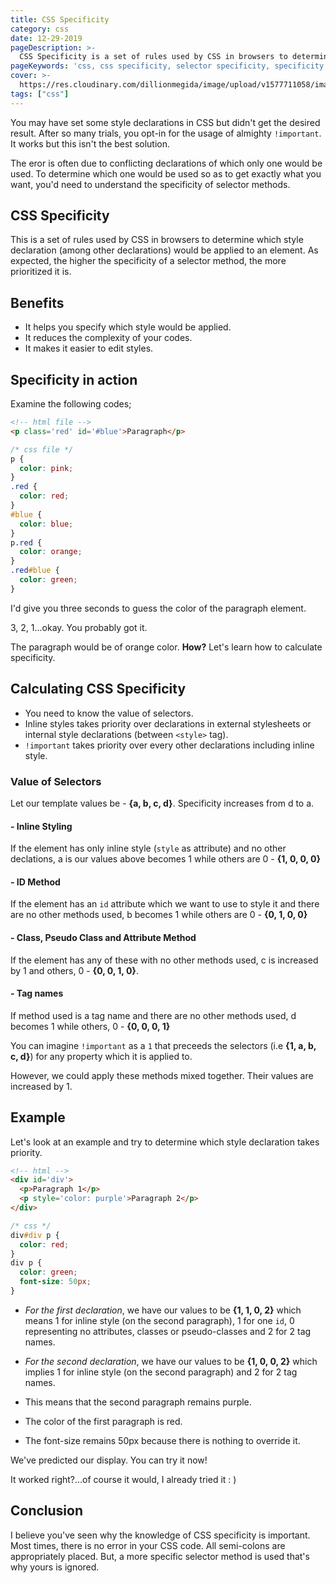 ```yaml
---
title: CSS Specificity
category: css
date: 12-29-2019
pageDescription: >-
  CSS Specificity is a set of rules used by CSS in browsers to determine which style declaration (among other declarations) would be applied to an element. As expected, the higher the specificity of a selector method, the more prioritized it is.
pageKeywords: 'css, css specificity, selector specificity, specificity, css selector specificity, !important'
cover: >-
  https://res.cloudinary.com/dillionmegida/image/upload/v1577711058/images/thewebfor5/css-specificity_jtb1ub.jpg
tags: ["css"]
---
```

You may have set some style declarations in CSS but didn't get the desired result. After so many trials, you opt-in for the usage of almighty `!important`. It works but this isn't the best solution.

The eror is often due to conflicting declarations of which only one would be used. To determine which one would be used so as to get exactly what you want, you'd need to understand the specificity of selector methods.

## CSS Specificity
This is a set of rules used by CSS in browsers to determine which style declaration (among other declarations) would be applied to an element. As expected, the higher the specificity of a selector method, the more prioritized it is.

## Benefits
- It helps you specify which style would be applied.
- It reduces the complexity of your codes.
- It makes it easier to edit styles.

## Specificity in action
Examine the following codes;
```html
<!-- html file -->
<p class='red' id='#blue'>Paragraph</p>
```
```css
/* css file */
p {
  color: pink;
}
.red {
  color: red;
}
#blue {
  color: blue;
}
p.red {
  color: orange;
}
.red#blue {
  color: green;
}
```
I'd give you three seconds to guess the color of the paragraph element.

3, 2, 1...okay. You probably got it.

The paragraph would be of orange color. **How?** Let's learn how to calculate specificity.

## Calculating CSS Specificity
* You need to know the value of selectors.
* Inline styles takes priority over declarations in external stylesheets or internal style declarations (between `<style>` tag).
* `!important` takes priority over every other declarations including inline style.

### Value of Selectors
Let our template values be - **{a, b, c, d}**. Specificity increases from d to a.
#### - Inline Styling
If the element has only inline style (`style` as attribute) and no other declations, a is our values above becomes 1 while others are 0 - **{1, 0, 0, 0}**
#### - ID Method
If the element has an `id` attribute which we want to use to style it and there are no other methods used, b becomes 1 while others are 0 - **{0, 1, 0, 0}**
#### - Class, Pseudo Class and Attribute Method
If the element has any of these with no other methods used, c is increased by 1 and others, 0 - **{0, 0, 1, 0}**.
#### - Tag names
If method used is a tag name and there are no other methods used, d becomes 1 while others, 0 - **{0, 0, 0, 1}**

You can imagine `!important` as a `1` that preceeds the selectors (i.e **{1, a, b, c, d}**) for any property which it is applied to.

However, we could apply these methods mixed together. Their values are increased by 1.

## Example
Let's look at an example and try to determine which style declaration takes priority.
```html
<!-- html -->
<div id='div'>
  <p>Paragraph 1</p>
  <p style='color: purple'>Paragraph 2</p>
</div>
```
```css
/* css */
div#div p {
  color: red;
}
div p {
  color: green;
  font-size: 50px;
}
```
- *For the first declaration*, we have our values to be **{1, 1, 0, 2}** which means 1 for inline style (on the second paragraph), 1 for one `id`, 0 representing no attributes, classes or pseudo-classes and 2 for 2 tag names.
- *For the second declaration*, we have our values to be **{1, 0, 0, 2}** which implies 1 for inline style (on the second paragraph) and 2 for 2 tag names.

- This means that the second paragraph remains purple.
- The color of the first paragraph is red.
- The font-size remains 50px because there is nothing to override it.

We've predicted our display. You can try it now!

It worked right?...of course it would, I already tried it : )

## Conclusion
I believe you've seen why the knowledge of CSS specificity is important. Most times, there is no error in your CSS code. All semi-colons are appropriately placed. But, a more specific selector method is used that's why yours is ignored.
